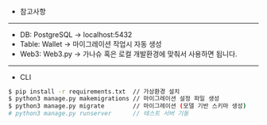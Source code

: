####

- 참고사항

---

- DB: PostgreSQL -> localhost:5432
- Table: Wallet -> 마이그레이션 작업시 자동 생성
- Web3: Web3.py -> 가나슈 혹은 로컬 개발환경에 맞춰서 사용하면 됩니다.

---

- CLI

```sh
$ pip install -r requirements.txt  // 가상환경 설치
$ python3 manage.py makemigrations // 마이그레이션 설정 파일 생성
$ python3 manage.py migrate        // 마이그레이션 (모델 기반 스키마 생성)
# python3 manage.py runserver      // 테스트 서버 기동

```
